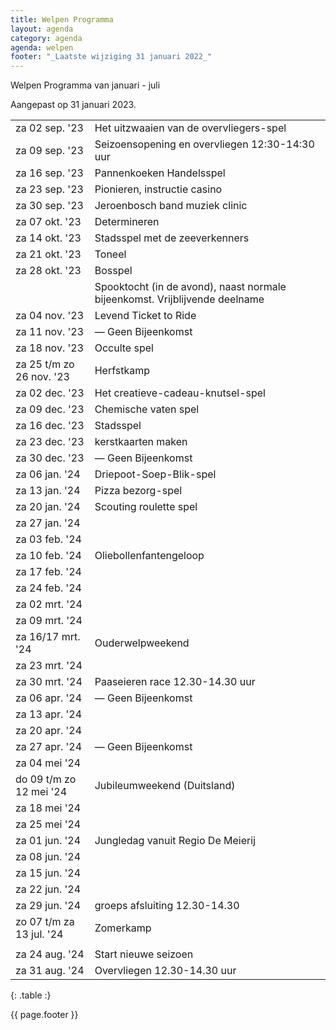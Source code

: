 ```yaml
---
title: Welpen Programma
layout: agenda
category: agenda
agenda: welpen
footer: "_Laatste wijziging 31 januari 2022_"
---
```


Welpen Programma van januari - juli

Aangepast op 31 januari 2023.

| | |
|---|---|
| za 02 sep. '23 | Het uitzwaaien van de overvliegers-spel |
| za 09 sep. '23 | Seizoensopening en overvliegen 12:30-14:30 uur |
| za 16 sep. '23 | Pannenkoeken Handelsspel |
| za 23 sep. '23 | Pionieren, instructie casino |
| za 30 sep. '23 | Jeroenbosch band muziek clinic |
| za 07 okt. '23 | Determineren |
| za 14 okt. '23 | Stadsspel met de zeeverkenners |
| za 21 okt. '23 | Toneel |
| za 28 okt. '23 | Bosspel |
|                | Spooktocht (in de avond), naast normale bijeenkomst. Vrijblijvende deelname |
| za 04 nov. '23 | Levend Ticket to Ride |
| za 11 nov. '23 | — Geen Bijeenkomst |
| za 18 nov. '23 | Occulte spel |
| za 25 t/m zo 26 nov. '23 | Herfstkamp |
| za 02 dec. '23 | Het creatieve-cadeau-knutsel-spel |
| za 09 dec. '23 | Chemische vaten spel |
| za 16 dec. '23 | Stadsspel |
| za 23 dec. '23 | kerstkaarten maken |
| za 30 dec. '23 | — Geen Bijeenkomst |
| za 06 jan. '24 | Driepoot-Soep-Blik-spel |
| za 13 jan. '24 | Pizza bezorg-spel |
| za 20 jan. '24 | Scouting roulette spel |
| za 27 jan. '24 | |
| za 03 feb. '24 | |
| za 10 feb. '24 | Oliebollenfantengeloop |
| za 17 feb. '24 | |
| za 24 feb. '24 | |
| za 02 mrt. '24 | |
| za 09 mrt. '24 | |
| za 16/17 mrt. '24 | Ouderwelpweekend |
| za 23 mrt. '24 | |
| za 30 mrt. '24 | Paaseieren race 12.30-14.30 uur |
| za 06 apr. '24 | — Geen Bijeenkomst |
| za 13 apr. '24 | |
| za 20 apr. '24 | |
| za 27 apr. '24 | — Geen Bijeenkomst |
| za 04 mei '24  | |
| do 09 t/m zo 12 mei '24 | Jubileumweekend (Duitsland) |
| za 18 mei '24  | |
| za 25 mei '24  | |
| za 01 jun. '24 | Jungledag vanuit Regio De Meierij |
| za 08 jun. '24 | |
| za 15 jun. '24 | |
| za 22 jun. '24 | |
| za 29 jun. '24 | groeps afsluiting 12.30-14.30 |
| zo 07 t/m za 13 jul. '24 | Zomerkamp |
| | |
| za 24 aug. '24 | Start nieuwe seizoen |
| za 31 aug. '24 | Overvliegen 12.30-14.30 uur |

{: .table :}

{{ page.footer }}




